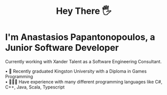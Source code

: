 #  <p style="text-align: center;">  Hey There 🖐️ </p>
# I'm Anastasios Papantonopoulos, a Junior Software Developer
Currently working with Xander Talent as a Software Engineering Consultant.

• 📖 Recently graduated Kingston University with a Diploma in Games Programming  
• 👨🏻‍💻 Have experience with many different programming languages like C#, C++, Java, Scala, Typescript



